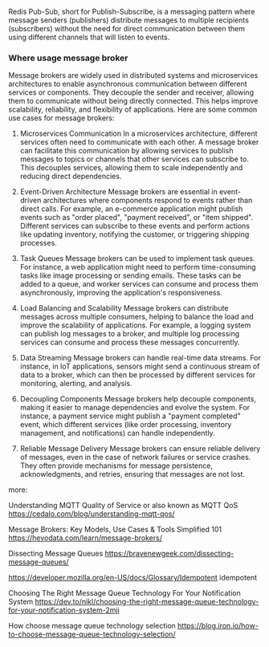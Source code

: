 Redis Pub-Sub, short for Publish-Subscribe, is a messaging pattern where message senders (publishers) distribute messages to multiple
recipients (subscribers) without the need for direct communication between them using different channels that will listen to events.

### Where usage message broker
Message brokers are widely used in distributed systems and microservices architectures to enable asynchronous communication between different services or components. They decouple the sender and receiver, allowing them to communicate without being directly connected. This helps improve scalability, reliability, and flexibility of applications. Here are some common use cases for message brokers:

1. Microservices Communication
In a microservices architecture, different services often need to communicate with each other. A message broker can facilitate this communication by allowing services to publish messages to topics or channels that other services can subscribe to. This decouples services, allowing them to scale independently and reducing direct dependencies.

2. Event-Driven Architecture
Message brokers are essential in event-driven architectures where components respond to events rather than direct calls. For example, an e-commerce application might publish events such as "order placed", "payment received", or "item shipped". Different services can subscribe to these events and perform actions like updating inventory, notifying the customer, or triggering shipping processes.

3. Task Queues
Message brokers can be used to implement task queues. For instance, a web application might need to perform time-consuming tasks like image processing or sending emails. These tasks can be added to a queue, and worker services can consume and process them asynchronously, improving the application's responsiveness.

4. Load Balancing and Scalability
Message brokers can distribute messages across multiple consumers, helping to balance the load and improve the scalability of applications. For example, a logging system can publish log messages to a broker, and multiple log processing services can consume and process these messages concurrently.

5. Data Streaming
Message brokers can handle real-time data streams. For instance, in IoT applications, sensors might send a continuous stream of data to a broker, which can then be processed by different services for monitoring, alerting, and analysis.

6. Decoupling Components
Message brokers help decouple components, making it easier to manage dependencies and evolve the system. For instance, a payment service might publish a "payment completed" event, which different services (like order processing, inventory management, and notifications) can handle independently.

7. Reliable Message Delivery
Message brokers can ensure reliable delivery of messages, even in the case of network failures or service crashes. They often provide mechanisms for message persistence, acknowledgments, and retries, ensuring that messages are not lost.

more:

Understanding MQTT Quality of Service or also known as MQTT QoS
https://cedalo.com/blog/understanding-mqtt-qos/

Message Brokers: Key Models, Use Cases & Tools Simplified 101
https://hevodata.com/learn/message-brokers/

Dissecting Message Queues
https://bravenewgeek.com/dissecting-message-queues/

https://developer.mozilla.org/en-US/docs/Glossary/Idempotent
idempotent

Choosing The Right Message Queue Technology For Your Notification System
https://dev.to/nikl/choosing-the-right-message-queue-technology-for-your-notification-system-2mji

How choose message queue technology selection
https://blog.iron.io/how-to-choose-message-queue-technology-selection/
